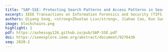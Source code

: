 ```yaml
---
title: "SAP-SSE: Protecting Search Patterns and Access Patterns in Searchable Symmetric Encryption"
excerpt: IEEE Transactions on Information Forensics and Security (TIFS) 2020
authors: Qiyang Song, <strong>Zhuotao Liu</strong>, Jiahao Cao, Kun Sun, Qi Li, Cong Wang
image: blockchains.png
highlight: 1
pdf: https://ashessqy126.github.io/pub/SAP-SSE.pdf
doi: https://ieeexplore.ieee.org/abstract/document/9276436
seq: 2020-2
---
```

